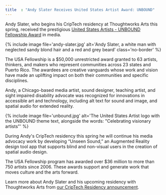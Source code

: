 ```yaml
---
title  : "Andy Slater Receives United States Artist Award: UNBOUND"
---
```

Andy Slater, who begins his CripTech residency at Thoughtworks Arts this spring, received the prestigious [United States Artists - UNBOUND Fellowship Award](https://www.unitedstatesartists.org/2022-fellows/) in media.

{% include image file='andy-slater.jpg'
   alt='Andy Slater, a white man with neglected sandy blond hair and a red and grey beard'
   class='no-border' %}

The USA Fellowship is a $50,000 unrestricted award granted to 63 artists, thinkers, and makers who represent communities across 23 states and Puerto Rico.<!--excerpt-ends--> The awardees are creative vanguards whose work and vision have made an uplifting impact on both their communities and specific disciplines.

Andy, a Chicago-based media artist, sound designer, teaching artist, and sight impaired disability advocate  was recognized for innovations in accessible art and technology, including alt text for sound and image, and spatial audio for extended reality.

{% include image file='unbound.jpg'
   alt='The United States Artist logo with the UNBOUND theme text, alongside the words: "Celebrating visionary artists"' %}

During Andy's CripTech residency this spring he will continue his media advocacy work by developing “Unseen Sound,” an Augmented Reality design tool app that supports blind and non-visual users in the creation of spatial audio design.

The USA Fellowship program has awarded over $36 million to more than 750 artists since 2006. These awards support and generate work that moves culture and the arts forward.

Learn more about Andy Slater and his upcoming residency with Thoughtworks Arts from [our CripTech Residency announcement](https://thoughtworksarts.io/blog/olivia-ting-andy-slater-leonardo-criptech/).
